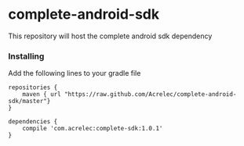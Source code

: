 # complete-android-sdk
This repository will host the complete android sdk dependency

### Installing

Add the following lines to your gradle file

```
repositories {
    maven { url "https://raw.github.com/Acrelec/complete-android-sdk/master"}
}

dependencies {
    compile 'com.acrelec:complete-sdk:1.0.1'
}
```

